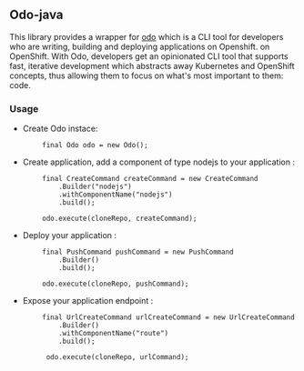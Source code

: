 ## Odo-java

This library provides a wrapper for [odo](https://github.com/redhat-developer/odo) which is a CLI tool for developers who are writing,
building and deploying applications on Openshift. on OpenShift. With Odo, developers get an opinionated CLI tool that supports fast,  iterative development which abstracts away Kubernetes and OpenShift concepts, thus allowing them to focus on what's most important 
to them: code.

### Usage
* Create Odo instace:
```
        final Odo odo = new Odo();
```

* Create application, add a component of type nodejs to your application :
```
        final CreateCommand createCommand = new CreateCommand
            .Builder("nodejs")
            .withComponentName("nodejs")
            .build();

        odo.execute(cloneRepo, createCommand); 
```

* Deploy your application :
```
        final PushCommand pushCommand = new PushCommand
            .Builder()
            .build();

        odo.execute(cloneRepo, pushCommand);
```

* Expose your application endpoint :
```
        final UrlCreateCommand urlCreateCommand = new UrlCreateCommand
            .Builder()
            .withComponentName("route")
            .build();

         odo.execute(cloneRepo, urlCommand);

```
